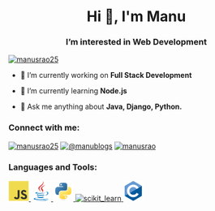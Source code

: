 <h1 align="center">Hi 👋, I'm Manu</h1>
<h3 align="center">I’m interested in Web Development</h3>

<p align="left"> <a href="https://twitter.com/manusrao25" target="blank"><img src="https://img.shields.io/twitter/follow/manusrao25?logo=twitter&style=for-the-badge" alt="manusrao25" /></a> </p>

- 🔭 I’m currently working on **Full Stack Development**

- 🌱 I’m currently learning **Node.js**

- 💬 Ask me anything about **Java, Django, Python.**

<h3 align="left">Connect with me:</h3>
<p align="left">
<a href="https://twitter.com/manusrao25" target="blank"><img align="center" src="https://raw.githubusercontent.com/rahuldkjain/github-profile-readme-generator/master/src/images/icons/Social/twitter.svg" alt="manusrao25" height="30" width="40" /></a>
<a href="https://hashnode.com/@manublogs" target="blank"><img align="center" src="https://raw.githubusercontent.com/rahuldkjain/github-profile-readme-generator/master/src/images/icons/Social/hashnode.svg" alt="@manublogs" height="30" width="40" /></a>
<a href="https://stackoverflow.com/users/manusrao" target="blank"><img align="center" src="https://raw.githubusercontent.com/rahuldkjain/github-profile-readme-generator/master/src/images/icons/Social/stack-overflow.svg" alt="manusrao" height="30" width="40" /></a>
</p>
<h3 align="left">Languages and Tools:</h3>
<p align="left"> <a href="https://developer.mozilla.org/en-US/docs/Web/JavaScript" target="_blank" rel="noreferrer"> <img src="https://raw.githubusercontent.com/devicons/devicon/master/icons/javascript/javascript-original.svg" alt="javascript" width="40" height="40"/> </a><a href="https://www.java.com" target="_blank" rel="noreferrer"> <img src="https://raw.githubusercontent.com/devicons/devicon/master/icons/java/java-original.svg" alt="java" width="40" height="40"/> </a>  <a href="https://www.python.org" target="_blank" rel="noreferrer"> <img src="https://raw.githubusercontent.com/devicons/devicon/master/icons/python/python-original.svg" alt="python" width="40" height="40"/> </a> <a href="https://scikit-learn.org/" target="_blank" rel="noreferrer"> <img src="https://upload.wikimedia.org/wikipedia/commons/0/05/Scikit_learn_logo_small.svg" alt="scikit_learn" width="40" height="40"/> </a> <a href="https://www.cprogramming.com/" target="_blank" rel="noreferrer"> <img src="https://raw.githubusercontent.com/devicons/devicon/master/icons/c/c-original.svg" alt="c" width="40" height="40"/></a></p>
